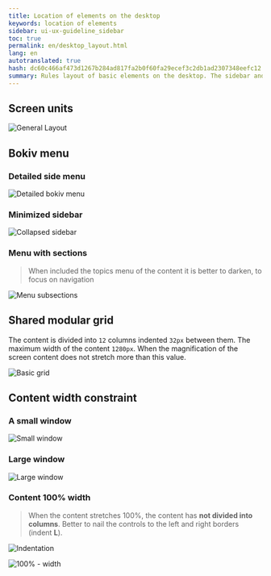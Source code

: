 ```yaml
---
title: Location of elements on the desktop
keywords: location of elements
sidebar: ui-ux-guideline_sidebar
toc: true
permalink: en/desktop_layout.html
lang: en
autotranslated: true
hash: dc60c466af473d1267b284ad817fa2b0f60fa29ecef3c2db1ad2307348eefc12
summary: Rules layout of basic elements on the desktop. The sidebar and a shared modular grid.
---
```


## Screen units

![General Layout](/images/pages/guides/ui-ux-guideline/uiuxg_desktop_layout/1.png)

## Bokiv menu

### Detailed side menu

![Detailed bokiv menu](/images/pages/guides/ui-ux-guideline/uiuxg_desktop_layout/2.png)

### Minimized sidebar

![Collapsed sidebar](/images/pages/guides/ui-ux-guideline/uiuxg_desktop_layout/3.png)

### Menu with sections

>When included the topics menu of the content it is better to darken, to focus on navigation

![Menu subsections](/images/pages/guides/ui-ux-guideline/uiuxg_desktop_layout/4.png)

## Shared modular grid

The content is divided into `12` columns indented `32px` between them. The maximum width of the content `1280px`. When the magnification of the screen content does not stretch more than this value.

![Basic grid](/images/pages/guides/ui-ux-guideline/uiuxg_desktop_layout/5.png)

## Content width constraint

### A small window

![Small window](/images/pages/guides/ui-ux-guideline/uiuxg_desktop_layout/6.png)

### Large window

![Large window](/images/pages/guides/ui-ux-guideline/uiuxg_desktop_layout/7.png)

### Content 100% width

>When the content stretches 100%, the content has **not divided into columns**. Better to nail the controls to the left and right borders (indent **L**).

![Indentation](/images/pages/guides/ui-ux-guideline/uiuxg_desktop_layout/8.png)

![100% - width](/images/pages/guides/ui-ux-guideline/uiuxg_desktop_layout/9.png)



